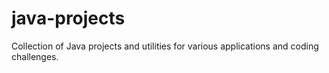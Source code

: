 # java-projects
Collection of Java projects and utilities for various applications and coding challenges.
